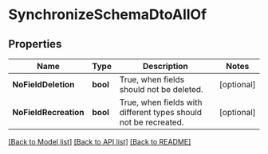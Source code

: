# SynchronizeSchemaDtoAllOf

## Properties

Name | Type | Description | Notes
------------ | ------------- | ------------- | -------------
**NoFieldDeletion** | **bool** | True, when fields should not be deleted. | [optional] 
**NoFieldRecreation** | **bool** | True, when fields with different types should not be recreated. | [optional] 

[[Back to Model list]](../README.md#documentation-for-models) [[Back to API list]](../README.md#documentation-for-api-endpoints) [[Back to README]](../README.md)


